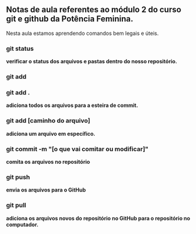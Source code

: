 ## Notas de aula referentes ao módulo 2 do curso git e github da Potência Feminina.

Nesta aula estamos aprendendo comandos bem legais e úteis.

### git status
**verificar o status dos arquivos e pastas dentro do nosso repositório.**

### git add

### git add .
**adiciona todos os arquivos para a esteira de commit.**

### git add [caminho do arquivo]
**adiciona um arquivo em específico.**

### git commit -m "[o que vai comitar ou modificar]"
**comita os arquivos no repositório**

### git push
**envia os arquivos para o GitHub**

### git pull
**adiciona os arquivos novos do repositório no GitHub para o repositório no computador.**